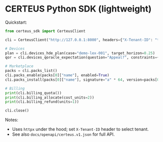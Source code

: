 # CERTEUS Python SDK (lightweight)

Quickstart:

```python
from certeus_sdk import CerteusClient

cli = CerteusClient("http://127.0.0.1:8000", headers={"X-Tenant-ID": "t-demo"})

# Devices
plan = cli.devices_hde_plan(case="demo-lex-001", target_horizon=0.25)
qor = cli.devices_qoracle_expectation(question="Appeal?", constraints={"budget": 100})

# Marketplace
packs = cli.packs_list()
cli.packs_enable(packs[0]["name"], enabled=True)
cli.packs_install(packs[0]["name"], signature="a" * 64, version=packs[0].get("version") or "0.1.0")

# Billing
print(cli.billing_quota())
print(cli.billing_allocate(cost_units=2))
print(cli.billing_refund(units=1))

cli.close()
```

Notes:

- Uses `httpx` under the hood; set `X-Tenant-ID` header to select tenant.
- See also `docs/openapi/certeus.v1.json` for full API.
